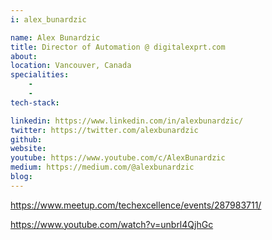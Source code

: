 ```yaml
---
i: alex_bunardzic

name: Alex Bunardzic
title: Director of Automation @ digitalexprt.com
about: 
location: Vancouver, Canada
specialities:
    - 
    - 
tech-stack: 

linkedin: https://www.linkedin.com/in/alexbunardzic/
twitter: https://twitter.com/alexbunardzic
github: 
website: 
youtube: https://www.youtube.com/c/AlexBunardzic
medium: https://medium.com/@alexbunardzic
blog: 
---
```


https://www.meetup.com/techexcellence/events/287983711/

https://www.youtube.com/watch?v=unbrl4QjhGc